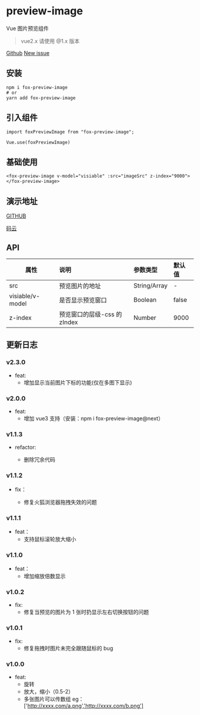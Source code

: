 # preview-image

Vue 图片预览组件

> vue2.x 请使用 @1.x 版本

[Github](https://github.com/GuoJikun/preview-image)
[New issue](https://github.com/GuoJikun/preview-image/issues/new)

## 安装

```
npm i fox-preview-image
# or
yarn add fox-preview-image
```

## 引入组件

```
import foxPreviewImage from "fox-preview-image";

Vue.use(foxPreviewImage)
```

## 基础使用

```
<fox-preview-image v-model="visiable" :src="imageSrc" z-index="9000"></fox-preview-image>
```

## 演示地址

[GITHUB](https://guojikun.github.io/preview-image/)

[码云](https://guojikun_admin.gitee.io/preview-image/)

## API

| 属性             | 说明                         | 参数类型     | 默认值 |
| ---------------- | :--------------------------- | :----------- | :----- |
| src              | 预览图片的地址               | String/Array | -      |
| visiable/v-model | 是否显示预览窗口             | Boolean      | false  |
| z-index          | 预览窗口的层级-css 的 zIndex | Number       | 9000   |

## 更新日志

### v2.3.0

*   feat:
    -   增加显示当前图片下标的功能(仅在多图下显示)

### v2.0.0

*   feat:
    -   增加 vue3 支持（安装：npm i fox-preview-image@next）

### v1.1.3

*   refactor:

    -   删除冗余代码

### v1.1.2

*   fix：

    -   修复火狐浏览器拖拽失效的问题

### v1.1.1

*   feat：
    -   支持鼠标滚轮放大缩小

### v1.1.0

*   feat：
    -   增加缩放倍数显示

### v1.0.2

*   fix:
    -   修复当预览的图片为 1 张时扔显示左右切换按钮的问题

### v1.0.1

*   fix:
    -   修复拖拽时图片未完全跟随鼠标的 bug

### v1.0.0

*   feat:
    -   旋转
    -   放大，缩小（0.5-2）
    -   多张图片可以传数组 eg：['http://xxxx.com/a.png','http://xxxx.com/b.png']
